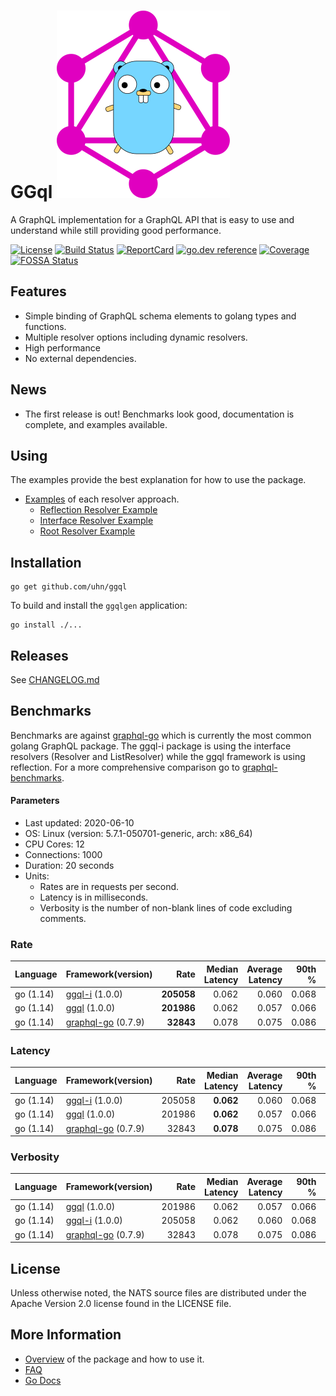 # GGql ![](misc/ggql.svg)

A GraphQL implementation for a GraphQL API that is easy to use and
understand while still providing good performance.

[![License][License-Image]][License-Url] [![Build Status][Travis-Image]][Travis-Url] [![ReportCard][ReportCard-Image]][ReportCard-Url] [![go.dev reference][Godoc-Image]][Godoc-Url] [![Coverage][Coverage-Image]][Coverage-Url] [![FOSSA Status][Fossa-Image]][Fossa-Url] 

## Features

 - Simple binding of GraphQL schema elements to golang types and functions.
 - Multiple resolver options including dynamic resolvers.
 - High performance
 - No external dependencies.

## News

- The first release is out! Benchmarks look good, documentation is
  complete, and examples available.

## Using

The examples provide the best explanation for how to use the package.

 - [Examples](examples/README.md) of each resolver approach.
   - [Reflection Resolver Example](examples/reflection/README.md)
   - [Interface Resolver Example](examples/interface/README.md)
   - [Root Resolver Example](examples/root/README.md)

## Installation

```
go get github.com/uhn/ggql
```

To build and install the `ggqlgen` application:

```
go install ./...
```

## Releases

See [CHANGELOG.md](CHANGELOG.md)

## Benchmarks

Benchmarks are against
[graphql-go](https://github.com/graphql-go/graphql) which is currently
the most common golang GraphQL package. The ggql-i package is using
the interface resolvers (Resolver and ListResolver) while the ggql
framework is using reflection. For a more comprehensive comparison go
to
[graphql-benchmarks](https://github.com/the-benchmarker/graphql-benchmarks).

#### Parameters
- Last updated: 2020-06-10
- OS: Linux (version: 5.7.1-050701-generic, arch: x86_64)
- CPU Cores: 12
- Connections: 1000
- Duration: 20 seconds
- Units:
  - Rates are in requests per second.
  - Latency is in milliseconds.
  - Verbosity is the number of non-blank lines of code excluding comments.

### Rate
| Language | Framework(version) | Rate | Median Latency | Average Latency | 90th % | 99th % | Std Dev | Verbosity |
| -------- | ------------------ | ----:| ------------:| ---------------:| ------:| ------:| -------:| ---------:|
| go (1.14) | [ggql-i](https://github.com/uhn/ggql) (1.0.0) | **205058** | 0.062 | 0.060 | 0.068 | 0.088 | 0.02 | 253 |
| go (1.14) | [ggql](https://github.com/uhn/ggql) (1.0.0) | **201986** | 0.062 | 0.057 | 0.066 | 0.073 | 0.02 | 176 |
| go (1.14) | [graphql-go](https://github.com/graphql-go/graphql) (0.7.9) | **32843** | 0.078 | 0.075 | 0.086 | 0.102 | 0.03 | 378 |

### Latency
| Language | Framework(version) | Rate | Median Latency | Average Latency | 90th % | 99th % | Std Dev | Verbosity |
| -------- | ------------------ | ----:| ------------:| ---------------:| ------:| ------:| -------:| ---------:|
| go (1.14) | [ggql-i](https://github.com/uhn/ggql) (1.0.0) | 205058 | **0.062** | 0.060 | 0.068 | 0.088 | 0.02 | 253 |
| go (1.14) | [ggql](https://github.com/uhn/ggql) (1.0.0) | 201986 | **0.062** | 0.057 | 0.066 | 0.073 | 0.02 | 176 |
| go (1.14) | [graphql-go](https://github.com/graphql-go/graphql) (0.7.9) | 32843 | **0.078** | 0.075 | 0.086 | 0.102 | 0.03 | 378 |

### Verbosity
| Language | Framework(version) | Rate | Median Latency | Average Latency | 90th % | 99th % | Std Dev | Verbosity |
| -------- | ------------------ | ----:| ------------:| ---------------:| ------:| ------:| -------:| ---------:|
| go (1.14) | [ggql](https://github.com/uhn/ggql) (1.0.0) | 201986 | 0.062 | 0.057 | 0.066 | 0.073 | 0.02 | **176** |
| go (1.14) | [ggql-i](https://github.com/uhn/ggql) (1.0.0) | 205058 | 0.062 | 0.060 | 0.068 | 0.088 | 0.02 | **253** |
| go (1.14) | [graphql-go](https://github.com/graphql-go/graphql) (0.7.9) | 32843 | 0.078 | 0.075 | 0.086 | 0.102 | 0.03 | **378** |

## License

Unless otherwise noted, the NATS source files are distributed
under the Apache Version 2.0 license found in the LICENSE file.


## More Information

 - [Overview](overview.md) of the package and how to use it.
 - [FAQ](faq.md)
 - [Go Docs](https://uhn.github.io/ggql)

[License-Url]: https://www.apache.org/licenses/LICENSE-2.0
[License-Image]: https://img.shields.io/badge/License-Apache2-blue.svg
[ReportCard-Url]: https://goreportcard.com/report/uhn/ggql
[ReportCard-Image]: https://goreportcard.com/badge/github.com/uhn/ggql
[Fossa-Url]: https://app.fossa.io/projects/git%2Bgithub.com%2FUHN%2Fggql?ref=badge_shield
[Fossa-Image]: https://app.fossa.io/api/projects/git%2Bgithub.com%2Fuhn%2Fggql.svg?type=shield
[Coverage-Url]: https://coveralls.io/github/UHN/ggql?branch=master
[Coverage-Image]: https://coveralls.io/repos/github/UHN/ggql/badge.svg?branch=master
[Travis-Image]: https://travis-ci.org/UHN/ggql.svg?branch=master
[Travis-Url]: https://travis-ci.org/UHN/ggql?branch=master
[Godoc-Image]: https://img.shields.io/badge/go.dev-reference-007d9c?logo=go&logoColor=white&style=flat-square
[Godoc-Url]: https://pkg.go.dev/mod/github.com/uhn/ggql@v1.0.0
